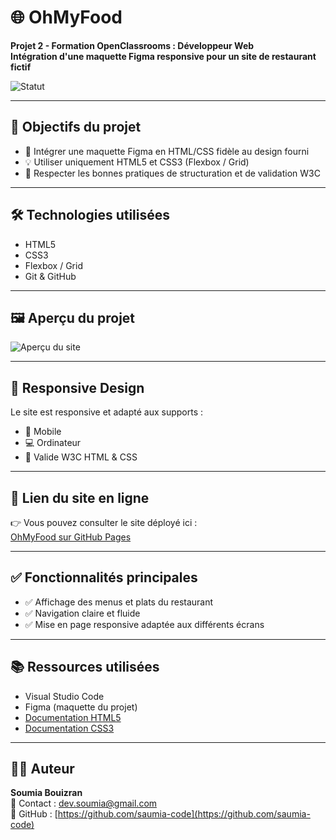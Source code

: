 # 🌐 OhMyFood

**Projet 2 - Formation OpenClassrooms : Développeur Web**  
**Intégration d'une maquette Figma responsive pour un site de restaurant fictif**  

![Statut](https://img.shields.io/badge/Statut-Validé-brightgreen)

---

## 🎯 Objectifs du projet

- 🔧 Intégrer une maquette Figma en HTML/CSS fidèle au design fourni  
- 💡 Utiliser uniquement HTML5 et CSS3 (Flexbox / Grid)  
- 🧱 Respecter les bonnes pratiques de structuration et de validation W3C  

---

## 🛠️ Technologies utilisées

- HTML5  
- CSS3  
- Flexbox / Grid  
- Git & GitHub  

---

## 🖼️ Aperçu du projet

![Aperçu du site](./assets/ohmyfood-screenshot.png)  
<!-- Mettre ici la capture d'écran réelle du projet -->

---

## 📱 Responsive Design

Le site est responsive et adapté aux supports :  
- 📱 Mobile  
- 💻 Ordinateur  
- 🧾 Valide W3C HTML & CSS  

---

## 🔗 Lien du site en ligne

👉 Vous pouvez consulter le site déployé ici :  
[OhMyFood sur GitHub Pages](https://saumia-code.github.io/OhMyFood/)

---

## ✅ Fonctionnalités principales

- ✅ Affichage des menus et plats du restaurant  
- ✅ Navigation claire et fluide  
- ✅ Mise en page responsive adaptée aux différents écrans  

---

## 📚 Ressources utilisées

- Visual Studio Code  
- Figma (maquette du projet)  
- [Documentation HTML5](https://developer.mozilla.org/fr/docs/Web/HTML)  
- [Documentation CSS3](https://developer.mozilla.org/fr/docs/Web/CSS)

---

## 👩‍💻 Auteur

**Soumia Bouizran**  
📧 Contact : dev.soumia@gmail.com  
🔗 GitHub : [https://github.com/saumia-code](https://github.com/saumia-code)
